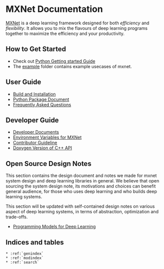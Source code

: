 MXNet Documentation
===================
[MXNet](https://github.com/dmlc/mxnet) is a deep learning framework designed for both *efficiency* and *flexibility*.
It allows you to mix the flavours of deep learning programs together to maximize the efficiency and your productivity.

How to Get Started
------------------
* Check out [Python Getting started Guide](python/tutorial.md)
* The [example](../example) folder contains example usecases of mxnet.

User Guide
----------
* [Build and Installation](build.md)
* [Python Package Document](python/index.md)
* [Frequently Asked Questions](faq.md)


Developer Guide
---------------
* [Developer Documents](developer-guide/index.md)
* [Environment Variables for MXNet](env_var.md)
* [Contributor Guideline](contribute.md)
* [Doxygen Version of C++ API](https://mxnet.readthedocs.org/en/latest/doxygen)


Open Source Design Notes
------------------------
This section contains the design document and notes we made for mxnet system design and deep learning 
libraries in general. We believe that open sourcing the system design note, its motivations and choices
can benefit general audience, for those who uses deep learning and who builds deep learning systems.

This section will be updated with self-contained design notes on various aspect of deep learning systems,
in terms of abstraction, optimization and trade-offs.

* [Programming Models for Deep Learning](program_model.md)


Indices and tables
------------------

```eval_rst
* :ref:`genindex`
* :ref:`modindex`
* :ref:`search`
```

